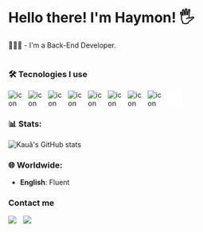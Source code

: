 # Hello there! I'm Haymon! 🖐️

👨🏻‍💻 - I'm a Back-End Developer. 

#
  
### 🛠 Tecnologies I use

<img align="left" alt="icon" width="30px" style="padding-right:10px;" src="https://cdn.jsdelivr.net/gh/devicons/devicon@latest/icons/java/java-original.svg" /> <img align="left" alt="icon" width="30px" style="padding-right:10px;" src="https://cdn.jsdelivr.net/gh/devicons/devicon@latest/icons/spring/spring-original.svg" /> <img align="left" alt="icon" width="30px" style="padding-right:10px;" src="https://cdn.jsdelivr.net/gh/devicons/devicon@latest/icons/postgresql/postgresql-original.svg" /> <img align="left" alt="icon" width="30px" style="padding-right:10px;" src="https://cdn.jsdelivr.net/gh/devicons/devicon@latest/icons/git/git-original.svg" /> <img align="left" alt="icon" width="30px" style="padding-right:10px;" src="https://cdn.jsdelivr.net/gh/devicons/devicon@latest/icons/linux/linux-original.svg" /> <img align="left" alt="icon" width="30px" style="padding-right:10px;" src="https://cdn.jsdelivr.net/gh/devicons/devicon@latest/icons/mongodb/mongodb-original.svg" />    <img align="left" alt="icon" width="30px" style="padding-right:10px;" src="https://cdn.jsdelivr.net/gh/devicons/devicon@latest/icons/mysql/mysql-original.svg" />  <img align="left" alt="icon" width="30px" style="padding-right:10px;" src="https://cdn.jsdelivr.net/gh/devicons/devicon@latest/icons/python/python-plain.svg" /> <img align="left" alt="Terminal" width="30px" style="padding-right:10px;" src="./img/terminal-dark.svg" />         
<br>

<!-- 
```java
import java.time.LocalDate;
import java.util.*;

public final class AboutMe {
    static final String name = "Kauã Haymon";
    static LocalDate birth = LocalDate.of(2003, 8, 13);
    static List<String> skills = Arrays.asList("Java", "Spring Boot", "PostgreSQL", "JWT", "ORM");
    static String position = "Back-end Engineer";

    public static void main(String[] args) {
        List<Object> about = Arrays.asList(name, birth, skills, position);
        about.forEach(System.out::println);
    }
}
```
-->

### 📊 Stats:

![Kauã's GitHub stats](https://github-readme-stats.vercel.app/api?username=kauahaymon&show_icons=true&theme=aura) 

### 🌐 Worldwide:
- **English**: Fluent
  
### Contact me
<p align="left">
          <a href="https://www.linkedin.com/in/kauahaymon">
                    <img width="81px" style="padding-right:10px;" src="https://custom-icon-badges.demolab.com/badge/LinkedIn-0077B5.svg?logo=linkedin&logoColor=white" /></a>
          <a href="mailto:kauahaymon@outlook.com"> 
                    <img width="188px" style="padding-right:10px;" src="https://custom-icon-badges.demolab.com/badge/kauahaymon1@gmail.com-0077B5.svg?logo=mail" /></a>
